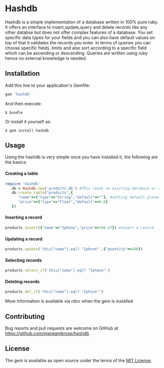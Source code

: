 # Hashdb

Hashdb is a simple implementation of a database written in 100% pure ruby. It offers an interface to insert,update,query and delete records like any other databse but does not offer complex features of a database. You set specific data types for your fields and you can also have default values on top of that it validates the records you enter. In terms of queries you can choose specific fields, limits and also sort according to a specific field which can be ascending or descending. Queries are written using ruby hence no external knowledge is needed.

## Installation

Add this line to your application's Gemfile:

```ruby
gem 'hashdb'
```

And then execute:

    $ bundle

Or install it yourself as:

    $ gem install hashdb

## Usage

Using the hashdb is very simple once you have installed it, the following are the basics:
#### Creating a table

 ```ruby
 require 'hashdb'
    db = Hashdb.new('products.db') #This reads an existing database or creates a database
    db.create_table("products",{
       "name"=>{"type"=>"String","default"=>""}, #setting default prevents nil values
       "price"=>{"type"=>"Float","default"=>0.0}
    })
```

#### Inserting a record

```ruby  
products.insert({"name"=>"Iphone","price"=>100.67}) #insert a record
```
    
#### Updating  a record

```ruby
products.update('this["name"].eql? "Iphone"',{"quantity"=>200})
```
    
#### Selecting records    

```ruby
products.select_if('this["name"].eql? "Iphone"')
```
     
#### Deleting records

```ruby
products.del_if('this["name"].eql? "Iphone"')
```

More information is available via rdoc when the gem is installed
    
## Contributing

Bug reports and pull requests are welcome on GitHub at https://github.com/njaneambrose/hashdb.

## License

The gem is available as open source under the terms of the [MIT License](https://opensource.org/licenses/MIT).
